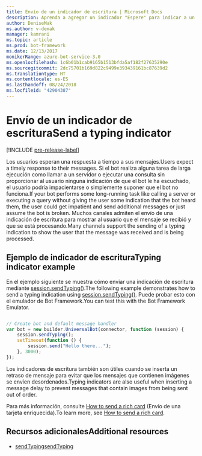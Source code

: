 ```yaml
---
title: Envío de un indicador de escritura | Microsoft Docs
description: Aprenda a agregar un indicador "Espere" para indicar a un usuario que un bot está procesando una solicitud mediante Bot Builder SDK para Node.js
author: DeniseMak
ms.author: v-demak
manager: kamrani
ms.topic: article
ms.prod: bot-framework
ms.date: 12/13/2017
monikerRange: azure-bot-service-3.0
ms.openlocfilehash: 1c6b01b1cab9165b1513bfda5af182f27635290e
ms.sourcegitcommit: 2dc75701b169d822c9499e393439161bc87639d2
ms.translationtype: HT
ms.contentlocale: es-ES
ms.lasthandoff: 08/24/2018
ms.locfileid: "42904387"
---
```

# <a name="send-a-typing-indicator"></a><span data-ttu-id="44aef-103">Envío de un indicador de escritura</span><span class="sxs-lookup"><span data-stu-id="44aef-103">Send a typing indicator</span></span> 

[!INCLUDE [pre-release-label](../includes/pre-release-label-v3.md)]

<span data-ttu-id="44aef-104">Los usuarios esperan una respuesta a tiempo a sus mensajes.</span><span class="sxs-lookup"><span data-stu-id="44aef-104">Users expect a timely response to their messages.</span></span> <span data-ttu-id="44aef-105">Si el bot realiza alguna tarea de larga ejecución como llamar a un servidor o ejecutar una consulta sin proporcionar al usuario ninguna indicación de que el bot le ha escuchado, el usuario podría impacientarse o simplemente suponer que el bot no funciona.</span><span class="sxs-lookup"><span data-stu-id="44aef-105">If your bot performs some long-running task like calling a server or executing a query without giving the user some indication that the bot heard them, the user could get impatient and send additional messages or just assume the bot is broken.</span></span>
<span data-ttu-id="44aef-106">Muchos canales admiten el envío de una indicación de escritura para mostrar al usuario que el mensaje se recibió y que se está procesando.</span><span class="sxs-lookup"><span data-stu-id="44aef-106">Many channels support the sending of a typing indication to show the user that the message was received and is being processed.</span></span>


## <a name="typing-indicator-example"></a><span data-ttu-id="44aef-107">Ejemplo de indicador de escritura</span><span class="sxs-lookup"><span data-stu-id="44aef-107">Typing indicator example</span></span>

<span data-ttu-id="44aef-108">En el ejemplo siguiente se muestra cómo enviar una indicación de escritura mediante [session.sendTyping()][SendTyping].</span><span class="sxs-lookup"><span data-stu-id="44aef-108">The following example demonstrates how to send a typing indication using [session.sendTyping()][SendTyping].</span></span>  <span data-ttu-id="44aef-109">Puede probar esto con el emulador de Bot Framework.</span><span class="sxs-lookup"><span data-stu-id="44aef-109">You can test this with the Bot Framework Emulator.</span></span>


```javascript

// Create bot and default message handler
var bot = new builder.UniversalBot(connector, function (session) {
    session.sendTyping();
    setTimeout(function () {
        session.send("Hello there...");
    }, 3000);
});
```

<span data-ttu-id="44aef-110">Los indicadores de escritura también son útiles cuando se inserta un retraso de mensaje para evitar que los mensajes que contienen imágenes se envíen desordenados.</span><span class="sxs-lookup"><span data-stu-id="44aef-110">Typing indicators are also useful when inserting a message delay to prevent messages that contain images from being sent out of order.</span></span>

<span data-ttu-id="44aef-111">Para más información, consulte [How to send a rich card](bot-builder-nodejs-send-rich-cards.md) (Envío de una tarjeta enriquecida).</span><span class="sxs-lookup"><span data-stu-id="44aef-111">To learn more, see [How to send a rich card](bot-builder-nodejs-send-rich-cards.md).</span></span>


## <a name="additional-resources"></a><span data-ttu-id="44aef-112">Recursos adicionales</span><span class="sxs-lookup"><span data-stu-id="44aef-112">Additional resources</span></span>

* <span data-ttu-id="44aef-113">[sendTyping][SendTyping]</span><span class="sxs-lookup"><span data-stu-id="44aef-113">[sendTyping][SendTyping]</span></span>


[SendTyping]: https://docs.botframework.com/en-us/node/builder/chat-reference/classes/_botbuilder_d_.session#sendtyping
[IMessage]: http://docs.botframework.com/en-us/node/builder/chat-reference/interfaces/_botbuilder_d_.imessage
